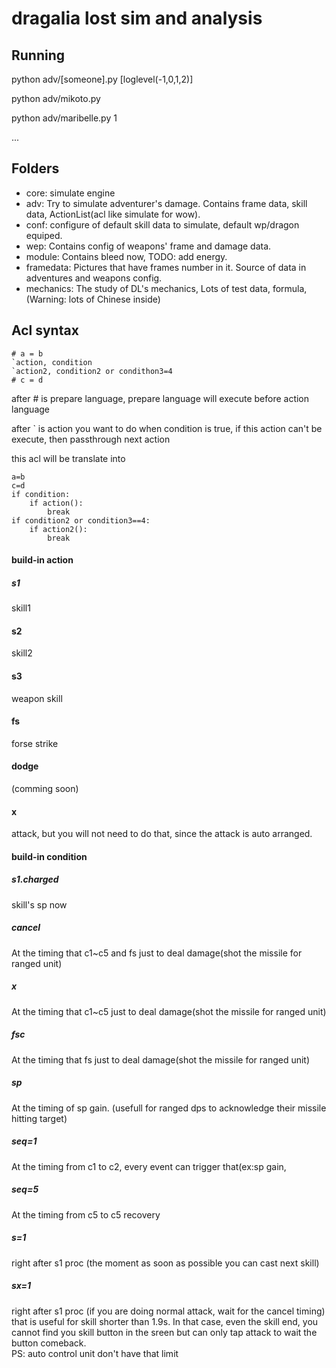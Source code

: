 # dragalia lost sim and analysis


## Running
python adv/[someone].py [loglevel(-1,0,1,2)]

python adv/mikoto.py

python adv/maribelle.py 1

...

## Folders
- core: simulate engine
- adv: Try to simulate adventurer's damage. Contains frame data, skill data, ActionList(acl like simulate for wow).
- conf: configure of default skill data to simulate, default wp/dragon equiped.
- wep: Contains config of weapons' frame and damage data.
- module: Contains bleed now, TODO: add energy.
- framedata: Pictures that have frames number in it. Source of data in adventures and weapons config.
- mechanics: The study of DL's mechanics, Lots of test data, formula,  (Warning: lots of Chinese inside)

## Acl syntax
```
# a = b
`action, condition
`action2, condition2 or condithon3=4
# c = d
```
after # is prepare language, prepare language will execute before action language

after ` is action you want to do when condition is true, if this action can't be execute, then passthrough next action

this acl will be translate into
```
a=b
c=d
if condition:
    if action():
        break
if condition2 or condition3==4:
    if action2():
        break
```
#### build-in action
##### s1 
skill1
#### s2
skill2
#### s3
weapon skill
#### fs
forse strike
#### dodge
(comming soon)
#### x 
attack, but you will not need to do that, since the attack is auto arranged.

#### build-in condition
##### s1.charged   
skill's sp now
##### cancel
At the timing that c1~c5 and fs just to deal damage(shot the missile for ranged unit)
##### x
At the timing that c1~c5 just to deal damage(shot the missile for ranged unit)
##### fsc
At the timing that fs just to deal damage(shot the missile for ranged unit)
##### sp
At the timing of sp gain. (usefull for ranged dps to acknowledge their missile hitting target)

##### seq=1 
At the timing from c1 to c2, every event can trigger that(ex:sp gain,   
##### seq=5
At the timing from c5 to c5 recovery
##### s=1
right after s1 proc (the moment as soon as possible you can cast next skill) 
##### sx=1
right after s1 proc (if you are doing normal attack, wait for the cancel timing)  
that is useful for skill shorter than 1.9s. In that case, even the skill end, you cannot find you skill button in the sreen but can only tap attack to wait the button comeback.  
PS: auto control unit don't have that limit

